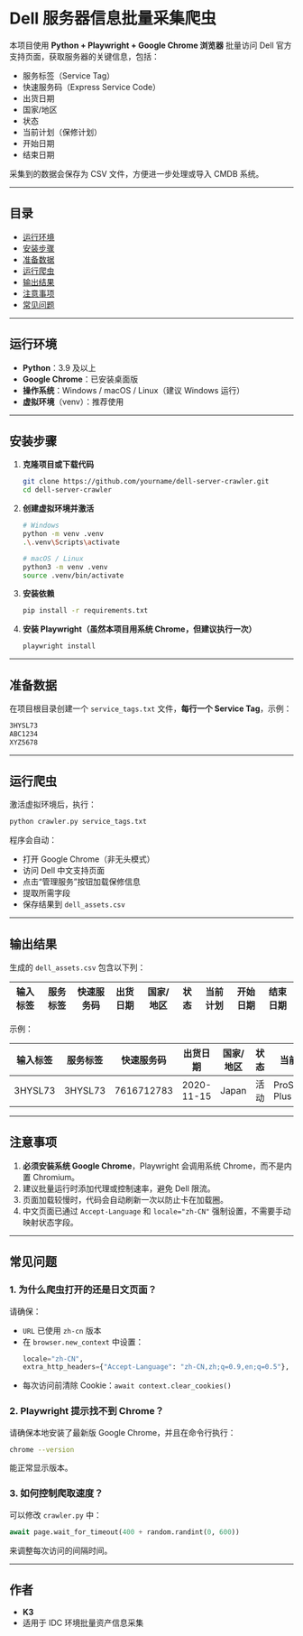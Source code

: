 # Dell 服务器信息批量采集爬虫

本项目使用 **Python + Playwright + Google Chrome 浏览器** 批量访问 Dell 官方支持页面，获取服务器的关键信息，包括：

- 服务标签（Service Tag）
- 快速服务码（Express Service Code）
- 出货日期
- 国家/地区
- 状态
- 当前计划（保修计划）
- 开始日期
- 结束日期

采集到的数据会保存为 CSV 文件，方便进一步处理或导入 CMDB 系统。

---

## 目录

- [运行环境](#运行环境)
- [安装步骤](#安装步骤)
- [准备数据](#准备数据)
- [运行爬虫](#运行爬虫)
- [输出结果](#输出结果)
- [注意事项](#注意事项)
- [常见问题](#常见问题)

---

## 运行环境

- **Python**：3.9 及以上
- **Google Chrome**：已安装桌面版
- **操作系统**：Windows / macOS / Linux（建议 Windows 运行）
- **虚拟环境**（venv）：推荐使用

---

## 安装步骤

1. **克隆项目或下载代码**
   ```bash
   git clone https://github.com/yourname/dell-server-crawler.git
   cd dell-server-crawler
   ```

2. **创建虚拟环境并激活**
   ```bash
   # Windows
   python -m venv .venv
   .\.venv\Scripts\activate

   # macOS / Linux
   python3 -m venv .venv
   source .venv/bin/activate
   ```

3. **安装依赖**
   ```bash
   pip install -r requirements.txt
   ```

4. **安装 Playwright（虽然本项目用系统 Chrome，但建议执行一次）**
   ```bash
   playwright install
   ```

---

## 准备数据

在项目根目录创建一个 `service_tags.txt` 文件，**每行一个 Service Tag**，示例：

```txt
3HYSL73
ABC1234
XYZ5678
```

---

## 运行爬虫

激活虚拟环境后，执行：

```bash
python crawler.py service_tags.txt
```

程序会自动：

- 打开 Google Chrome（非无头模式）
- 访问 Dell 中文支持页面
- 点击“管理服务”按钮加载保修信息
- 提取所需字段
- 保存结果到 `dell_assets.csv`

---

## 输出结果

生成的 `dell_assets.csv` 包含以下列：

| 输入标签 | 服务标签 | 快速服务码 | 出货日期 | 国家/地区 | 状态 | 当前计划 | 开始日期 | 结束日期 |
|----------|----------|------------|----------|-----------|------|----------|----------|----------|

示例：

| 输入标签 | 服务标签 | 快速服务码 | 出货日期     | 国家/地区 | 状态   | 当前计划       | 开始日期    | 结束日期    |
|----------|----------|------------|-------------|-----------|--------|----------------|-------------|-------------|
| 3HYSL73  | 3HYSL73  | 7616712783 | 2020-11-15  | Japan     | 活动   | ProSupport Plus| 2024-05-05 | 2027-05-05 |

---

## 注意事项

1. **必须安装系统 Google Chrome**，Playwright 会调用系统 Chrome，而不是内置 Chromium。
2. 建议批量运行时添加代理或控制速率，避免 Dell 限流。
3. 页面加载较慢时，代码会自动刷新一次以防止卡在加载圈。
4. 中文页面已通过 `Accept-Language` 和 `locale="zh-CN"` 强制设置，不需要手动映射状态字段。

---

## 常见问题

### 1. 为什么爬虫打开的还是日文页面？
请确保：
- `URL` 已使用 `zh-cn` 版本
- 在 `browser.new_context` 中设置：
  ```python
  locale="zh-CN",
  extra_http_headers={"Accept-Language": "zh-CN,zh;q=0.9,en;q=0.5"},
  ```
- 每次访问前清除 Cookie：`await context.clear_cookies()`

### 2. Playwright 提示找不到 Chrome？
请确保本地安装了最新版 Google Chrome，并且在命令行执行：
```bash
chrome --version
```
能正常显示版本。

### 3. 如何控制爬取速度？
可以修改 `crawler.py` 中：
```python
await page.wait_for_timeout(400 + random.randint(0, 600))
```
来调整每次访问的间隔时间。

---

## 作者

- **K3**
- 适用于 IDC 环境批量资产信息采集
